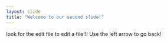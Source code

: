 ```yaml
---
layout: slide
title: "Welcome to our second slide!"
---
```

look for the edit file to edit a file!!!
Use the left arrow to go back!
